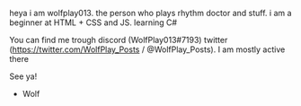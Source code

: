 heya i am wolfplay013. the person who plays rhythm doctor and stuff.
i am a beginner at HTML + CSS and JS. 
learning C#

You can find me trough discord (WolfPlay013#7193) twitter (https://twitter.com/WolfPlay_Posts / @WolfPlay_Posts). I am mostly active there

See ya!

- Wolf
